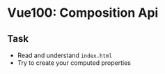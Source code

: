 # Vue100: Composition Api

## Task

- Read and understand `index.html`
- Try to create your computed properties